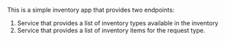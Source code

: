 This is a simple inventory app that provides two endpoints:

1. Service that provides a list of inventory types available in the inventory
2. Service that provides a list of inventory items for the request type.

